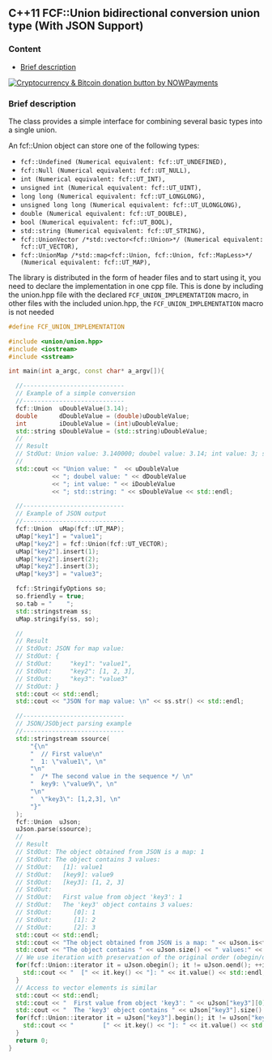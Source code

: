 
## C++11 FCF::Union bidirectional conversion union type (With JSON Support)

### Content

* [Brief description](#short_description)

<a href="https://nowpayments.io/donation?api_key=9E422CC-88M4J1V-H0S6M1Y-TZ7FPYX" target="_blank">
 <img src="https://nowpayments.io/images/embeds/donation-button-white.svg" alt="Cryptocurrency & Bitcoin donation button by NOWPayments" style="    max-width: 100%;">
</a>


<a name="short_description"></a>
### Brief description

The class provides a simple interface for combining several basic types into a single union.

An fcf::Union object can store one of the following types:
- `fcf::Undefined (Numerical equivalent: fcf::UT_UNDEFINED),`
- `fcf::Null (Numerical equivalent: fcf::UT_NULL),`
- `int (Numerical equivalent: fcf::UT_INT),`
- `unsigned int (Numerical equivalent: fcf::UT_UINT),`
- `long long (Numerical equivalent: fcf::UT_LONGLONG),`
- `unsigned long long (Numerical equivalent: fcf::UT_ULONGLONG),`
- `double (Numerical equivalent: fcf::UT_DOUBLE),`
- `bool (Numerical equivalent: fcf::UT_BOOL),`
- `std::string (Numerical equivalent: fcf::UT_STRING),`
- `fcf::UnionVector /*std::vector<fcf::Union>*/ (Numerical equivalent: fcf::UT_VECTOR),`
- `fcf::UnionMap /*std::map<fcf::Union, fcf::Union, fcf::MapLess>*/ (Numerical equivalent: fcf::UT_MAP),`

The library is distributed in the form of header files and to start using it, you need to declare the implementation in one cpp file. This is done by including the union.hpp file with the declared `FCF_UNION_IMPLEMENTATION` macro, in other files with the included union.hpp, the `FCF_UNION_IMPLEMENTATION` macro is not needed

```c++
#define FCF_UNION_IMPLEMENTATION

#include <union/union.hpp>
#include <iostream>
#include <sstream>

int main(int a_argc, const char* a_argv[]){

  //----------------------------
  // Example of a simple conversion
  //----------------------------
  fcf::Union  uDoubleValue(3.14);
  double      dDoubleValue = (double)uDoubleValue;
  int         iDoubleValue = (int)uDoubleValue;
  std::string sDoubleValue = (std::string)uDoubleValue;
  //
  // Result
  // StdOut: Union value: 3.140000; doubel value: 3.14; int value: 3; std::string: 3.140000
  // 
  std::cout << "Union value: "  << uDoubleValue
            << "; doubel value: " << dDoubleValue
            << "; int value: " << iDoubleValue
            << "; std::string: " << sDoubleValue << std::endl;

  //----------------------------
  // Example of JSON output
  //----------------------------
  fcf::Union  uMap(fcf::UT_MAP);
  uMap["key1"] = "value1";
  uMap["key2"] = fcf::Union(fcf::UT_VECTOR);
  uMap["key2"].insert(1);
  uMap["key2"].insert(2);
  uMap["key2"].insert(3);
  uMap["key3"] = "value3";

  fcf::StringifyOptions so;
  so.friendly = true;
  so.tab = "    ";
  std::stringstream ss;
  uMap.stringify(ss, so);

  //
  // Result
  // StdOut: JSON for map value:
  // StdOut: {   
  // StdOut:     "key1": "value1",
  // StdOut:     "key2": [1, 2, 3],
  // StdOut:     "key3": "value3"
  // StdOut: }
  std::cout << std::endl;
  std::cout << "JSON for map value: \n" << ss.str() << std::endl;

  //----------------------------
  // JSON/JSObject parsing example
  //----------------------------
  std::stringstream ssource(
      "{\n"
      "  // First value\n"
      "  1: \"value1\", \n"
      "\n"
      "  /* The second value in the sequence */ \n"
      "  key9: \"value9\", \n"
      "\n"
      "  \"key3\": [1,2,3], \n"
      "}"
  );
  fcf::Union  uJson;
  uJson.parse(ssource);
  //
  // Result
  // StdOut: The object obtained from JSON is a map: 1
  // StdOut: The object contains 3 values:
  // StdOut:   [1]: value1
  // StdOut:   [key9]: value9
  // StdOut:   [key3]: [1, 2, 3]
  // StdOut:
  // StdOut:   First value from object 'key3': 1
  // StdOut:   The 'key3' object contains 3 values:
  // StdOut:      [0]: 1
  // StdOut:      [1]: 2
  // StdOut:      [2]: 3
  std::cout << std::endl;
  std::cout << "The object obtained from JSON is a map: " << uJson.is<fcf::UnionMap>() << std::endl;
  std::cout << "The object contains " << uJson.size() << " values:" << std::endl;
  // We use iteration with preservation of the original order (obegin/oend)
  for(fcf::Union::iterator it = uJson.obegin(); it != uJson.oend(); ++it) {
    std::cout << "  [" << it.key() << "]: " << it.value() << std::endl;
  }
  // Access to vector elements is similar
  std::cout << std::endl;
  std::cout << "  First value from object 'key3': " << uJson["key3"][0] << std::endl;
  std::cout << "  The 'key3' object contains " << uJson["key3"].size() << " values:" << std::endl;
  for(fcf::Union::iterator it = uJson["key3"].begin(); it != uJson["key3"].end(); ++it) {
    std::cout << "        [" << it.key() << "]: " << it.value() << std::endl;
  }
  return 0;
}

```







